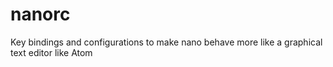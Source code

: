 # nanorc
Key bindings and configurations to make nano behave more like a graphical text editor like Atom

